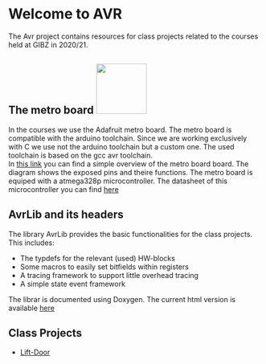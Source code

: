 # Welcome to AVR

The Avr project contains resources for class projects related to the courses held at GIBZ in 2020/21.

## The metro board <img src="https://user-images.githubusercontent.com/46196385/99855226-9d52e680-2b86-11eb-9b21-aa7be37c54b5.jpg" width="100" height="100"/>
In the courses we use the Adafruit metro board. The metro board is compatible with the arduino toolchain. Since we are working exclusively with C we use not the arduino toolchain but a custom one. The used toolchain is based on the gcc avr toolchain. <br>
In [this link](https://cdn-shop.adafruit.com/product-files/2488/Adafruit+Metrol_v2_0.pdf) you can find a simple overview of the metro board board. The diagram shows the exposed pins and theire functions.
The metro board is equiped with a atmega328p microcontroller. The datasheet of this microcontroller you can find [here](http://ww1.microchip.com/downloads/en/DeviceDoc/Atmel-7810-Automotive-Microcontrollers-ATmega328P_Datasheet.pdf)

##  AvrLib and its headers

The library AvrLib provides the basic functionalities for the class projects. This includes:
- The typdefs for the relevant (used) HW-blocks
- Some macros to easily set bitfields within registers
- A tracing framework to support little overhead tracing
- A simple state event framework

The librar is documented using Doxygen. The current html version is available [here](docs/html_docs/html/index.html)

## Class Projects

- [Lift-Door](docs/ProjDoor)
